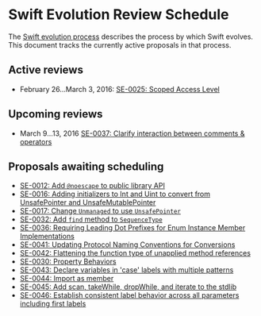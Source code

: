 # Swift Evolution Review Schedule

The [Swift evolution process][evolution-process] describes the process
by which Swift evolves. This document tracks the currently active
proposals in that process.

## Active reviews

* February 26...March 3, 2016: [SE-0025: Scoped Access Level](proposals/0025-scoped-access-level.md)

## Upcoming reviews

* March 9...13, 2016 [SE-0037: Clarify interaction between comments & operators](proposals/0037-clarify-comments-and-operators.md)


## Proposals awaiting scheduling

* [SE-0012: Add `@noescape` to public library API](proposals/0012-add-noescape-to-public-library-api.md)
* [SE-0016: Adding initializers to Int and Uint to convert from UnsafePointer and UnsafeMutablePointer](proposals/0016-initializers-for-converting-unsafe-pointers-to-ints.md)
* [SE-0017: Change `Unmanaged` to use `UnsafePointer`](proposals/0017-convert-unmanaged-to-use-unsafepointer.md)
* [SE-0032: Add `find` method to `SequenceType`](proposals/0032-sequencetype-find.md)
* [SE-0036: Requiring Leading Dot Prefixes for Enum Instance Member Implementations](proposals/0036-enum-dot.md)
* [SE-0041: Updating Protocol Naming Conventions for Conversions](proposals/0041-conversion-protocol-conventions.md)
* [SE-0042: Flattening the function type of unapplied method references](proposals/0042-flatten-method-types.md)
* [SE-0030: Property Behaviors](proposals/0030-property-behavior-decls.md)
* [SE-0043: Declare variables in 'case' labels with multiple patterns](proposals/0043-declare-variables-in-case-labels-with-multiple-patterns.md)
* [SE-0044: Import as member](proposals/0044-import-as-member.md)
* [SE-0045: Add scan, takeWhile, dropWhile, and iterate to the stdlib](proposals/0045-scan-takewhile-dropwhile.md)
* [SE-0046: Establish consistent label behavior across all parameters including first labels](https://github.com/apple/swift-evolution/blob/master/proposals/0046-first-label.md)


[evolution-process]: process.md  "The Swift evolution process"

